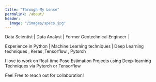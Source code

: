 ```yaml
---
title: "Through My Lense"
permalink: /about/
header:
  image: "/images/specs.jpg"
---
```


Data Scientist | Data Analyst | Former Geotechnical Engineer | 

Experience in
  Python | Machine Learning techniques | Deep Learning techniques , Keras ,Tensorflow , Pytorch

I love to work on Real-time Pose Estimation Projects using Deep-learning Techniques via Pytorch or Tensorflow

Feel Free to reach out for collaboration!

